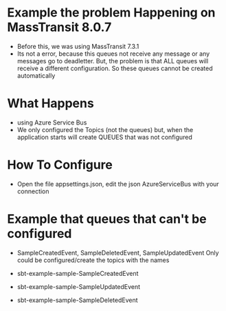 # Example the problem Happening on MassTransit 8.0.7
- Before this, we was using MassTransit 7.3.1
- Its not a error, because this queues not receive any message or any messages go to deadletter. But, the problem is that ALL queues will receive a different configuration. So these queues cannot be created automatically

# What Happens
- using Azure Service Bus
- We only configured the Topics (not the queues) but, when the application starts will create QUEUES that was not configured

# How To Configure
- Open the file appsettings.json, edit the json AzureServiceBus with your connection


# Example that queues that can't be configured
- SampleCreatedEvent, SampleDeletedEvent, SampleUpdatedEvent
Only could be configured/create the topics with the names

- sbt-example-sample-SampleCreatedEvent
- sbt-example-sample-SampleUpdatedEvent
- sbt-example-sample-SampleDeletedEvent